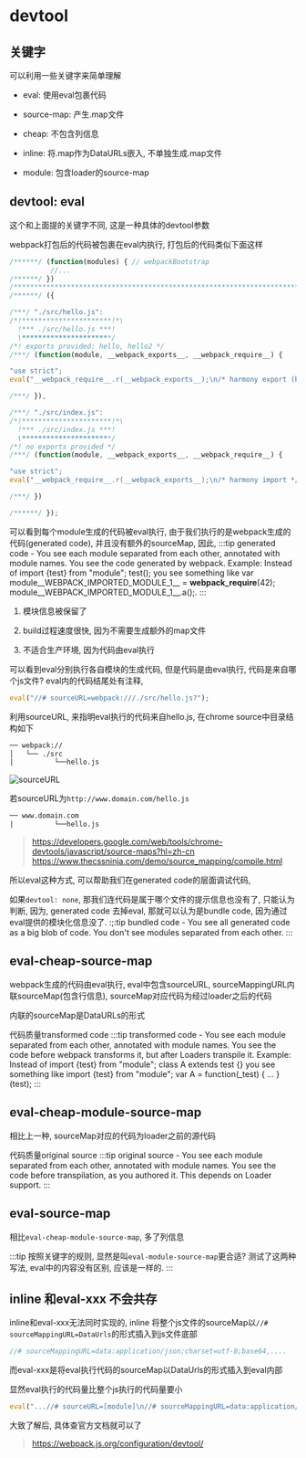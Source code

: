 # devtool

## 关键字
可以利用一些关键字来简单理解

- eval: 使用eval包裹代码

- source-map: 产生.map文件

- cheap: 不包含列信息

- inline: 将.map作为DataURLs嵌入, 不单独生成.map文件

- module: 包含loader的source-map

## devtool: eval

这个和上面提的关键字不同, 这是一种具体的devtool参数

webpack打包后的代码被包裹在eval内执行, 打包后的代码类似下面这样

```js
/******/ (function(modules) { // webpackBootstrap
          //...
/******/ })
/************************************************************************/
/******/ ({

/***/ "./src/hello.js":
/*!**********************!*\
  !*** ./src/hello.js ***!
  \**********************/
/*! exports provided: hello, hello2 */
/***/ (function(module, __webpack_exports__, __webpack_require__) {

"use strict";
eval("__webpack_require__.r(__webpack_exports__);\n/* harmony export (binding) */ __webpack_require__.d(__webpack_exports__, \"hello\", function() { return hello; });\n/* harmony export (binding) */ __webpack_require__.d(__webpack_exports__, \"hello2\", function() { return hello2; });\nfunction _readOnlyError(name) { throw new Error(\"\\\"\" + name + \"\\\" is read-only\"); }\n\nfunction hello() {\n  console.log('hello world');\n  return 'hello world';\n}\nfunction hello2() {\n  console.log('hello2');\n}\na = (_readOnlyError(\"a\"), 2);\nvar a = 1;\n\n//# sourceURL=webpack:///./src/hello.js?");

/***/ }),

/***/ "./src/index.js":
/*!**********************!*\
  !*** ./src/index.js ***!
  \**********************/
/*! no exports provided */
/***/ (function(module, __webpack_exports__, __webpack_require__) {

"use strict";
eval("__webpack_require__.r(__webpack_exports__);\n/* harmony import */ var _hello_js__WEBPACK_IMPORTED_MODULE_0__ = __webpack_require__(/*! ./hello.js */ \"./src/hello.js\");\n\nObject(_hello_js__WEBPACK_IMPORTED_MODULE_0__[\"hello\"])();\n\n//# sourceURL=webpack:///./src/index.js?");

/***/ })

/******/ });
```

可以看到每个module生成的代码被eval执行, 由于我们执行的是webpack生成的代码(generated code), 并且没有额外的sourceMap, 因此,
:::tip
generated code - You see each module separated from each other, annotated with module names. You see the code generated by webpack. Example: Instead of import {test} from "module"; test(); you see something like var module__WEBPACK_IMPORTED_MODULE_1__ = __webpack_require__(42); module__WEBPACK_IMPORTED_MODULE_1__.a();.
:::


1. 模块信息被保留了

2. build过程速度很快, 因为不需要生成额外的map文件

3. 不适合生产环境, 因为代码由eval执行

可以看到eval分别执行各自模块的生成代码, 但是代码是由eval执行, 代码是来自哪个js文件? eval内的代码结尾处有注释,

```js
eval("//# sourceURL=webpack:///./src/hello.js?");
```

利用sourceURL, 来指明eval执行的代码来自hello.js, 在chrome source中目录结构如下

```bash
── webpack://
│   └── ./src
|          └──hello.js
```

![sourceURL](https://fangbinwei-blog-image.oss-cn-shanghai.aliyuncs.com/FrontEnd/Engineering/webpack/devtool/eval.png)

若sourceURL为`http://www.domain.com/hello.js`

```bash
── www.domain.com
|          └──hello.js
```

> https://developers.google.com/web/tools/chrome-devtools/javascript/source-maps?hl=zh-cn
> https://www.thecssninja.com/demo/source_mapping/compile.html


所以eval这种方式, 可以帮助我们在generated code的层面调试代码,

如果`devtool: none`, 那我们连代码是属于哪个文件的提示信息也没有了, 只能认为判断, 因为, generated code 去掉eval, 那就可以认为是bundle code, 因为通过eval提供的模块化信息没了.
:;:tip
bundled code - You see all generated code as a big blob of code. You don't see modules separated from each other.
:::

## eval-cheap-source-map

webpack生成的代码由eval执行, eval中包含sourceURL, sourceMappingURL内联sourceMap(包含行信息), sourceMap对应代码为经过loader之后的代码

内联的sourceMap是DataURLs的形式

代码质量transformed code
:::tip
transformed code - You see each module separated from each other, annotated with module names. You see the code before webpack transforms it, but after Loaders transpile it. Example: Instead of import {test} from "module"; class A extends test {} you see something like import {test} from "module"; var A = function(_test) { ... }(test);
:::


## eval-cheap-module-source-map

相比上一种, sourceMap对应的代码为loader之前的源代码

代码质量original source
:::tip
original source - You see each module separated from each other, annotated with module names. You see the code before transpilation, as you authored it. This depends on Loader support.
:::

## eval-source-map
相比`eval-cheap-module-source-map`, 多了列信息

:::tip
按照关键字的规则, 显然是叫`eval-module-source-map`更合适? 测试了这两种写法, eval中的内容没有区别, 应该是一样的. 
:::

## inline 和eval-xxx 不会共存

inline和eval-xxx无法同时实现的, inline 将整个js文件的sourceMap以`//# sourceMappingURL=DataUrls`的形式插入到js文件底部
```js
//# sourceMappingURL=data:application/json;charset=utf-8;base64,....
```

而eval-xxx是将eval执行代码的sourceMap以DataUrls的形式插入到eval内部 

显然eval执行的代码量比整个js执行的代码量要小
```js
eval("...//# sourceURL=[module]\n//# sourceMappingURL=data:application/json;charset=utf-8;base64,...\n//# sourceURL=webpack-internal:///./src/hello.js\n");
```

大致了解后, 具体查官方文档就可以了
> https://webpack.js.org/configuration/devtool/
